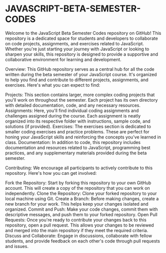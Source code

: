 # JAVASCRIPT-BETA-SEMESTER-CODES
Welcome to the JavaScript Beta Semester Codes repository on GitHub! This repository is a dedicated space for students and developers to collaborate on code projects, assignments, and exercises related to JavaScript.
Whether you're just starting your journey with JavaScript or looking to sharpen your skills, this repository is designed to provide a supportive and collaborative environment for learning and development.

Overview:
This GitHub repository serves as a central hub for all the code written during the beta semester of your JavaScript course. It's organized to help you find and contribute to different projects, assignments, and exercises. Here's what you can expect to find:

Projects: This section contains larger, more complex coding projects that you'll work on throughout the semester. Each project has its own directory with detailed documentation, code, and any necessary resources.
Assignments: Here, you'll find individual coding assignments and challenges assigned during the course. Each assignment is neatly organized into its respective folder with instructions, sample code, and solutions (if provided).
Exercises: The exercises section is dedicated to smaller coding exercises and practice problems. These are perfect for honing your JavaScript skills and reinforcing the concepts you've learned in class.
Documentation: In addition to code, this repository includes documentation and resources related to JavaScript, programming best practices, and any supplementary materials provided during the beta semester.


Contributing:
We encourage all participants to actively contribute to this repository. Here's how you can get involved:

Fork the Repository: Start by forking this repository to your own GitHub account. This will create a copy of the repository that you can work on independently.
Clone the Repository: Clone your forked repository to your local machine using Git.
Create a Branch: Before making changes, create a new branch for your work. This helps keep your changes isolated and organized.
Commit and Push: Make your code changes, commit them with descriptive messages, and push them to your forked repository.
Open Pull Requests: Once you're ready to contribute your changes back to this repository, open a pull request. This allows your changes to be reviewed and merged into the main repository if they meet the required criteria.
Discuss and Collaborate: Engage in discussions, collaborate with fellow students, and provide feedback on each other's code through pull requests and issues.

